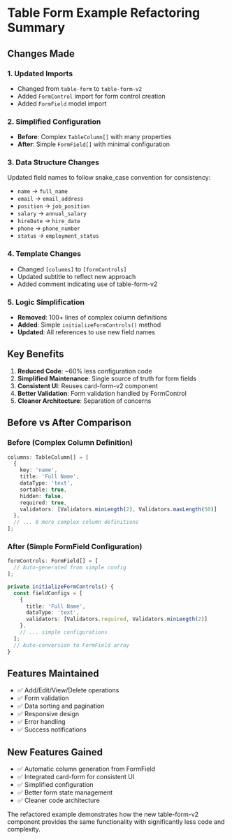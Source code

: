 # Table Form Example Refactoring Summary

## Changes Made

### 1. **Updated Imports**

- Changed from `table-form` to `table-form-v2`
- Added `FormControl` import for form control creation
- Added `FormField` model import

### 2. **Simplified Configuration**

- **Before**: Complex `TableColumn[]` with many properties
- **After**: Simple `FormField[]` with minimal configuration

### 3. **Data Structure Changes**

Updated field names to follow snake_case convention for consistency:

- `name` → `full_name`
- `email` → `email_address`
- `position` → `job_position`
- `salary` → `annual_salary`
- `hireDate` → `hire_date`
- `phone` → `phone_number`
- `status` → `employment_status`

### 4. **Template Changes**

- Changed `[columns]` to `[formControls]`
- Updated subtitle to reflect new approach
- Added comment indicating use of table-form-v2

### 5. **Logic Simplification**

- **Removed**: 100+ lines of complex column definitions
- **Added**: Simple `initializeFormControls()` method
- **Updated**: All references to use new field names

## Key Benefits

1. **Reduced Code**: ~60% less configuration code
2. **Simplified Maintenance**: Single source of truth for form fields
3. **Consistent UI**: Reuses card-form-v2 component
4. **Better Validation**: Form validation handled by FormControl
5. **Cleaner Architecture**: Separation of concerns

## Before vs After Comparison

### Before (Complex Column Definition)

```typescript
columns: TableColumn[] = [
  {
    key: 'name',
    title: 'Full Name',
    dataType: 'text',
    sortable: true,
    hidden: false,
    required: true,
    validators: [Validators.minLength(2), Validators.maxLength(50)]
  },
  // ... 8 more complex column definitions
];
```

### After (Simple FormField Configuration)

```typescript
formControls: FormField[] = [
  // Auto-generated from simple config
];

private initializeFormControls() {
  const fieldConfigs = [
    {
      title: 'Full Name',
      dataType: 'text',
      validators: [Validators.required, Validators.minLength(2)]
    },
    // ... simple configurations
  ];
  // Auto-conversion to FormField array
}
```

## Features Maintained

- ✅ Add/Edit/View/Delete operations
- ✅ Form validation
- ✅ Data sorting and pagination
- ✅ Responsive design
- ✅ Error handling
- ✅ Success notifications

## New Features Gained

- ✅ Automatic column generation from FormField
- ✅ Integrated card-form for consistent UI
- ✅ Simplified configuration
- ✅ Better form state management
- ✅ Cleaner code architecture

The refactored example demonstrates how the new table-form-v2 component provides the same functionality with significantly less code and complexity.
